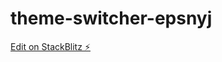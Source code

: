 # theme-switcher-epsnyj

[Edit on StackBlitz ⚡️](https://stackblitz.com/edit/theme-switcher-epsnyj)
